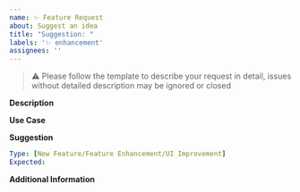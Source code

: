 ```yaml
---
name: ✨ Feature Request
about: Suggest an idea
title: "Suggestion: "
labels: '✨ enhancement'
assignees: ''
---
```


> ⚠️ Please follow the template to describe your request in detail, issues without detailed description may be ignored or closed

**Description**
<!-- Describe the feature or improvement you'd like to suggest -->


**Use Case**
<!-- Describe the scenarios where this feature would be used and what problems it solves -->


**Suggestion**
<!-- How do you expect this feature to work? You can describe the specific implementation -->
```yaml
Type: [New Feature/Feature Enhancement/UI Improvement]
Expected:
```

**Additional Information**
<!-- Any additional information or reference examples -->